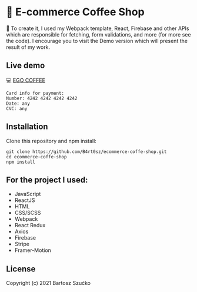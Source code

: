 # :convenience_store: E-commerce Coffee Shop

:scroll: To create it, I used my Webpack template, React, Firebase and other APIs which are responsible for fetching, form validations, and more (for more see the code). I encourage you to visit the Demo version which will present the result of my work.

## Live demo

:computer: [EGO COFFEE](https://egocoffee.netlify.app/)

```
Card info for payment:
Number: 4242 4242 4242 4242
Date: any
CVC: any
```

## Installation

Clone this repository and npm install:

```
git clone https://github.com/B4rt0sz/ecommerce-coffe-shop.git
cd ecommerce-coffe-shop
npm install
```

## For the project I used:

- JavaScript
- ReactJS
- HTML
- CSS/SCSS
- Webpack
- React Redux
- Axios
- Firebase
- Stripe
- Framer-Motion

## License

Copyright (c) 2021 Bartosz Szućko
